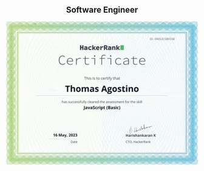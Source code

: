 <h2 align="center">Software Engineer</h2>

<a target="_blank" href="https://www.hackerrank.com/certificates/09052c5bfd3e">
  
  [![Alt Text](https://raw.githubusercontent.com/ONP4intFon2286Q/ONP4intFon2286Q/main/JSBasics.png)](https://www.hackerrank.com/certificates/09052c5bfd3e)

</a>










<!--
**ONP4intFon2286Q/ONP4intFon2286Q** is a ✨ _special_ ✨ repository because its `README.md` (this file) appears on your GitHub profile.

Here are some ideas to get you started:

- 🔭 I’m currently working on ...
- 🌱 I’m currently learning ...
- 👯 I’m looking to collaborate on ...
- 🤔 I’m looking for help with ...
- 💬 Ask me about ...
- 📫 How to reach me: ...
- 😄 Pronouns: ...
- ⚡ Fun fact: ...
-->
